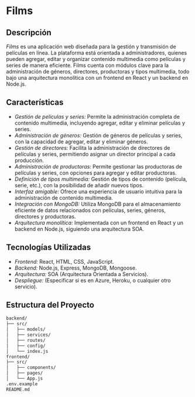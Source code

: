 # Films

## Descripción

*Films* es una aplicación web diseñada para la gestión y transmisión de películas en línea. La plataforma está orientada a administradores, quienes pueden agregar, editar y organizar contenido multimedia como películas y series de manera eficiente. Films cuenta con módulos clave para la administración de géneros, directores, productoras y tipos multimedia, todo bajo una arquitectura monolítica con un frontend en React y un backend en Node.js.

## Características

- *Gestión de películas y series:* Permite la administración completa de contenido multimedia, incluyendo agregar, editar y eliminar películas y series.
- *Administración de géneros:* Gestión de géneros de películas y series, con la capacidad de agregar, editar y eliminar géneros.
- *Gestión de directores:* Facilita la administración de directores de películas y series, permitiendo asignar un director principal a cada producción.
- *Administración de productoras:* Permite gestionar las productoras de películas y series, con opciones para agregar y editar productoras.
- *Definición de tipos multimedia:* Gestión de tipos de contenido (película, serie, etc.), con la posibilidad de añadir nuevos tipos.
- *Interfaz amigable:* Ofrece una experiencia de usuario intuitiva para la administración de contenido multimedia.
- *Integración con MongoDB:* Utiliza MongoDB para el almacenamiento eficiente de datos relacionados con películas, series, géneros, directores y productoras.
- *Arquitectura monolítica:* Implementada con un frontend en React y un backend en Node.js, siguiendo una arquitectura SOA.

## Tecnologías Utilizadas

- *Frontend:* React, HTML, CSS, JavaScript.
- *Backend:* Node.js, Express, MongoDB, Mongoose.
- *Arquitectura:* SOA (Arquitectura Orientada a Servicios).
- *Despliegue:* (Especificar si es en Azure, Heroku, o cualquier otro servicio).

## Estructura del Proyecto

```bash
backend/
├── src/
│   ├── models/
│   ├── services/
│   ├── routes/
│   ├── config/
│   └── index.js
frontend/
├── src/
│   ├── components/
│   ├── pages/
│   └── App.js
.env.example
README.md 